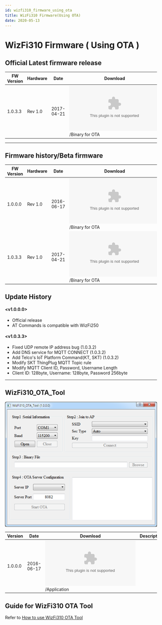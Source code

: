 ```yaml
---
id: wizfi310_firmware_using_ota
title: WizFi310 Firmware(Using OTA)
date: 2020-05-13
---
```


# WizFi310 Firmware ( Using OTA )

## Official Latest firmware release



| FW Version | Hardware | Date       | Download                                                                            | Description    |
| ---------- | -------- | ---------- | ----------------------------------------------------------------------------------- | -------------- |
| 1.0.3.3    | Rev 1.0  | 2017-04-21 | ![1.0.3.3](/img/products/wizfi310/wizfi310firmware_ota/ota_v1_0_3_3.zip)/Binary for OTA | latest release |



-----

## Firmware history/Beta firmware

| FW Version | Hardware | Date       | Download                                                                            | Description |
| ---------- | -------- | ---------- | ----------------------------------------------------------------------------------- | ----------- |
| 1.0.0.0    | Rev 1.0  | 2016-06-17 | ![1.0.0.0](/img/products/wizfi310/wizfi310firmware_ota/ota_v1_0_0_0.zip)/Binary for OTA |             |
| 1.0.3.3    | Rev 1.0  | 2017-04-21 | ![1.0.3.3](/img/products/wizfi310/wizfi310firmware_ota/ota_v1_0_3_3.zip)/Binary for OTA |             |

## Update History

#### \<v1.0.0.0\>

  - Official release
  - AT Commands is compatible with WizFi250

#### \<v1.0.3.3\>

  - Fixed UDP remote IP address bug (1.0.3.2)
  - Add DNS service for MQTT CONNECT (1.0.3.2)
  - Add Telco's IoT Platform Command(KT, SKT) (1.0.3.2)
  - Modify SKT ThingPlug MQTT Topic rule
  - Modify MQTT Client ID, Password, Username Length
  - Client ID: 128byte, Username: 128byte, Password 256byte

-----

## WizFi310\_OTA\_Tool

![](/img/products/wizfi310/wizfi310firmware_ota/ota_7.png)

| Version | Date       | Download                                                                                                             | Description |
| ------- | ---------- | -------------------------------------------------------------------------------------------------------------------- | ----------- |
| 1.0.0.0 | 2016-06-17 | ![WizFi310\_OTA\_Tool\_V1.0.0.0](/img/products/wizfi310/wizfi310firmware_ota/wizfi310_ota_tool_v1.0.0.0.zip)/Application |             |

## Guide for WizFi310 OTA Tool

Refer to [How to use WizFi310 OTA
Tool](/products/wizfi310/wizfi310pg/ota)
